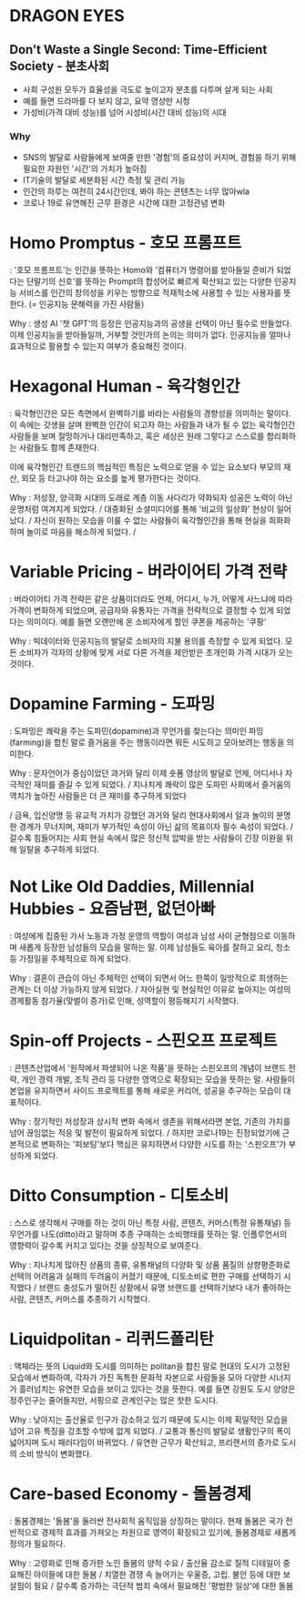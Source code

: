 # DRAGON EYES

## Don’t Waste a Single Second: Time-Efficient Society - 분초사회
- 사회 구성원 모두가 효율성을 극도로 높이고자 분초를 다투며 살게 되는 사회 
- 예를 들면 드라마를 다 보지 않고, 요약 영상만 시청
- 가성비(가격 대비 성능)를 넘어 시성비(시간 대비 성능)의 시대 
### Why
- SNS의 발달로 사람들에게 보여줄 만한 '경험'의 중요성이 커지며, 경험을 하기 위해 필요한 자원인 '시간'의 가치가 높아짐 
- IT기술의 발달로 세분화된 시간 측정 및 관리 가능
- 인간의 하루는 여전히 24시간인데, 봐야 하는 콘텐츠는 너무 많아wla
- 코로나 19로 유연해진 근무 환경은 시간에 대한 고정관념 변화





# Homo Promptus - 호모 프롬프트
: '호모 프롬프트'는 인간을 뜻하는 Homo와 '컴퓨터가 명령어를 받아들일 준비가 되었다는 단말기의 신호'를 뜻하는 Prompt의 합성어로 빠르게 확산되고 있는 다양한 인공지능 서비스를 인간의 창의성을 키우는 방향으로 적재적소에 사용할 수 있는 사용자를 뜻한다. (= 인공지능 문해력을 가진 사람들)



Why : 생성 AI '챗 GPT'의 등장은 인공지능과의 공생을 선택이 아닌 필수로 만들었다. 이제 인공지능을 받아들일까, 거부할 것인가의 논의는 의미가 없다. 인공지능을 얼마나 효과적으로 활용할 수 있는지 여부가 중요해진 것이다.  





# Hexagonal Human - 육각형인간
: 육각형인간은 모든 측면에서 완벽하기를 바라는 사람들의 경향성을 의미하는 말이다. 이 속에는 갓생을 살며 완벽한 인간이 되고자 하는 사람들과 내가 될 수 없는 육각형인간 사람들을 보며 절망하거나 대리만족하고, 혹은 세상은 원래 그렇다고 스스로를 합리화하는 사람들도 함께 존재한다. 



이에 육각형인간 트렌드의 핵심적인 특징은 노력으로 얻을 수 있는 요소보다 부모의 재산, 외모 등 타고나야 하는 요소를 높게 평가한다는 것이다.



Why : 저성장, 양극화 시대의 도래로 계층 이동 사다리가 약화되자 성공은 노력이 아닌 운명처럼 여겨지게 되었다. / 대중화된 소셜미디어를 통해 '비교의 일상화' 현상이 일어났다. / 자신이 원하는 모습을 이룰 수 없는 사람들이 육각형인간을 통해 현실을 희화화하며 놀이로 마음을 해소하게 되었다. /





# Variable Pricing - 버라이어티 가격 전략
: 버라이어티 가격 전략은 같은 상품이더라도 언제, 어디서, 누가, 어떻게 사느냐에 따라 가격이 변화하게 되었으며, 공급자와 유통자는 가격을 전략적으로 결정할 수 있게 되었다는 의미이다. 예를 들면 오랜만에 온 소비자에게 할인 쿠폰을 제공하는 '쿠팡'



Why : 빅데이터와 인공지능의 발달로 소비자의 지불 용의를 측정할 수 있게 되었다. 모든 소비자가 각자의 상황에 맞게 서로 다른 가격을 제안받은 초개인화 가격 시대가 오는 것이다. 




# Dopamine Farming - 도파밍
: 도파밍은 쾌락을 주는 도파민(dopamine)과 무언가를 찾는다는 의미인 파밍(farming)을 합친 말로 즐거움을 주는 행동이라면 뭐든 시도하고 모아보려는 행동을 의미한다. 



Why : 문자언어가 중심이었던 과거와 달리 이제 숏폼 영상의 발달로 언제, 어디서나 자극적인 재미를 즐길 수 있게 되었다. / 지나치게 쾌락이 많은 도파민 사회에서 즐거움의 역치가 높아진 사람들은 더 큰 재미를 추구하게 되었다 



/ 금욕, 입신양명 등 유교적 가치가 강했던 과거와 달리 현대사회에서 일과 놀이의 분명한 경계가 무너지며, 재미가 부가적인 속성이 아닌 삶의 목표이자 필수 속성이 되었다. / 갈수록 힘들어지는 사회 현실 속에서 많은 정신적 압박을 받는 사람들이 긴장 이완을 위해 일탈을 추구하게 되었다. 





# Not Like Old Daddies, Millennial Hubbies - 요즘남편, 없던아빠
: 여성에게 집중된 가사 노동과 가정 운영의 역할이 여성과 남성 사이 균형점으로 이동하며 새롭게 등장한 남성들의 모습을 말하는 말. 이제 남성들도 육아를 잘하고 요리, 청소 등 가정일을 주체적으로 하게 되었다. 



Why : 결혼이 관습이 아닌 주체적인 선택이 되면서 어느 한쪽이 일방적으로 희생하는 관계는 더 이상 가능하지 않게 되었다. / 자아실현 및 현실적인 이유로 높아지는 여성의 경제활동 참가율(맞벌이 증가)로 인해, 성역할이 평등해지기 시작했다.  





# Spin-off Projects - 스핀오프 프로젝트
: 콘텐츠산업에서 '원작에서 파생되어 나온 작품'을 뜻하는 스핀오프의 개념이 브랜드 전략, 개인 경력 개발, 조직 관리 등 다양한 영역으로 확장되는 모습을 뜻하는 말. 사람들이 본업을 유지하면서 사이드 프로젝트를 통해 새로운 커리어, 성공을 추구하는 모습이 대표적이다.



Why : 장기적인 저성장과 상시적 변화 속에서 생존을 위해서라면 본업, 기존의 가치를 넘어 끊임없는 적응 및 발전이 필요하게 되었다. / 하지만 코로나19는 진정되었기에 근본적으로 변화하는 '피보팅'보다 핵심은 유지하면서 다양한 시도를 하는 '스핀오프'가 부상하게 되었다. 





# Ditto Consumption - 디토소비
: 스스로 생각해서 구매를 하는 것이 아닌 특정 사람, 콘텐츠, 커머스(특정 유통채널) 등 무언가를 나도(ditto)라고 말하며 추종 구매하는 소비행태를 뜻하는 말. 인플루언서의 영향력이 갈수록 커지고 있다는 것을 상징적으로 보여준다.



Why : 지나치게 많아진 상품의 종류, 유통채널의 다양화 및 상품 품질의 상향평준화로 선택의 어려움과 실패의 두려움이 커졌기 때문에, 디토소비로 편한 구매를 선택하기 시작했다 / 브랜드 충성도가 떨어진 상황에서 유명 브랜드를 선택하기보다 내가 좋아하는 사람, 콘텐츠, 커머스를 추종하기 시작했다.





# Liquidpolitan - 리퀴드폴리탄
: 액체라는 뜻의 Liquid와 도시를 의미하는 politan을 합친 말로 현대의 도시가 고정된 모습에서 변화하여, 각자가 가진 독특한 문화적 자본으로 사람들을 모아 다양한 시너지가 흘러넘치는 유연한 모습을 보이고 있다는 것을 뜻한다. 예를 들면 강원도 도시 양양은 정주인구는 줄어들지만, 서핑으로 관계인구는 많은 핫한 도시다. 



Why : 낮아지는 출산율로 인구가 감소하고 있기 때문에 도시는 이제 획일적인 모습을 넘어 고유 특징을 강조할 수밖에 없게 되었다. / 교통과 통신의 발달로 생활인구의 폭이 넓어지며 도시 패러다임이 바뀌었다. / 유연한 근무가 확산되고, 프리랜서의 증가로 도시의 소비 방식이 변화했다. 





# Care-based Economy - 돌봄경제
: 돌봄경제는 '돌봄'을 둘러싼 전사회적 움직임을 상징하는 말이다. 현재 돌봄은 국가 전반적으로 경제적 효과를 가져오는 차원으로 영역이 확장되고 있기에, 돌봄경제로 새롭게 정의가 필요하다. 



Why : 고령화로 인해 증가한 노인 돌봄의 양적 수요 / 출산율 감소로 질적 디테일이 중요해진 아이들에 대한 돌봄 / 치열한 경쟁 속 늘어가는 우울증, 고립. 불안 등에 대한 보살핌이 필요 / 갈수록 증가하는 극단적 범죄 속에서 필요해진 '평범한 일상'에 대한 돌봄  
